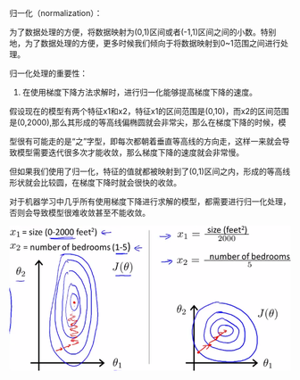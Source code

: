 归一化（normalization）：

  为了数据处理的方便，将数据映射为(0,1)区间或者(-1,1)区间之间的小数。特别地，为了数据处理的方便，更多时候我们倾向于将数据映射到0~1范围之间进行处理。

归一化处理的重要性：

  1) 在使用梯度下降方法求解时，进行归一化能够提高梯度下降的速度。

  假设现在的模型有两个特征x1和x2，特征x1的区间范围是(0,10)，而x2的区间范围是(0,2000),那么其形成的等高线偏椭圆就会非常尖，那么在梯度下降的时候，模

型很有可能走的是“之”字型，即每次都朝着垂直等高线的方向走，这样一来就会导致模型需要迭代很多次才能收敛，那么梯度下降的速度就会非常慢。

  但如果我们使用了归一化，特征的值就都被映射到了(0,1)区间之内，形成的等高线形状就会比较圆，在梯度下降时就会很快的收敛。

  对于机器学习中几乎所有使用梯度下降进行求解的模型，都需要进行归一化处理，否则会导致模型很难收敛甚至不能收敛。

  ![image](https://github.com/pyd20001201/Machine_learning/blob/master/2880006-762f0ef1c74dcd75.png)
